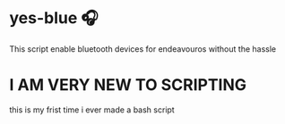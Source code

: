 # yes-blue 🎧
This script enable bluetooth devices for endeavouros without the hassle

# I AM VERY NEW TO SCRIPTING
this is my frist time i ever made a bash script
